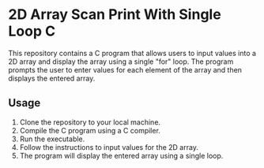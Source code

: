 # 2D Array Scan Print With Single Loop C

This repository contains a C program that allows users to input values into a 2D array and display the array using a single "for" loop. The program prompts the user to enter values for each element of the array and then displays the entered array.

## Usage

1. Clone the repository to your local machine.
2. Compile the C program using a C compiler.
3. Run the executable.
4. Follow the instructions to input values for the 2D array.
5. The program will display the entered array using a single loop.


